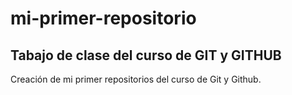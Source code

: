 # mi-primer-repositorio
## Tabajo de clase del curso de GIT y GITHUB
Creación de mi primer repositorios del curso de Git y Github. 

